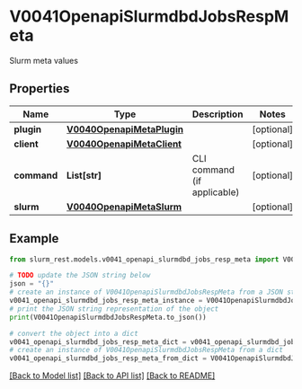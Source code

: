 # V0041OpenapiSlurmdbdJobsRespMeta

Slurm meta values

## Properties

Name | Type | Description | Notes
------------ | ------------- | ------------- | -------------
**plugin** | [**V0040OpenapiMetaPlugin**](V0040OpenapiMetaPlugin.md) |  | [optional] 
**client** | [**V0040OpenapiMetaClient**](V0040OpenapiMetaClient.md) |  | [optional] 
**command** | **List[str]** | CLI command (if applicable) | [optional] 
**slurm** | [**V0040OpenapiMetaSlurm**](V0040OpenapiMetaSlurm.md) |  | [optional] 

## Example

```python
from slurm_rest.models.v0041_openapi_slurmdbd_jobs_resp_meta import V0041OpenapiSlurmdbdJobsRespMeta

# TODO update the JSON string below
json = "{}"
# create an instance of V0041OpenapiSlurmdbdJobsRespMeta from a JSON string
v0041_openapi_slurmdbd_jobs_resp_meta_instance = V0041OpenapiSlurmdbdJobsRespMeta.from_json(json)
# print the JSON string representation of the object
print(V0041OpenapiSlurmdbdJobsRespMeta.to_json())

# convert the object into a dict
v0041_openapi_slurmdbd_jobs_resp_meta_dict = v0041_openapi_slurmdbd_jobs_resp_meta_instance.to_dict()
# create an instance of V0041OpenapiSlurmdbdJobsRespMeta from a dict
v0041_openapi_slurmdbd_jobs_resp_meta_from_dict = V0041OpenapiSlurmdbdJobsRespMeta.from_dict(v0041_openapi_slurmdbd_jobs_resp_meta_dict)
```
[[Back to Model list]](../README.md#documentation-for-models) [[Back to API list]](../README.md#documentation-for-api-endpoints) [[Back to README]](../README.md)


